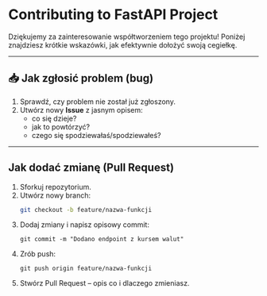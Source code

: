 # Contributing to FastAPI Project

Dziękujemy za zainteresowanie współtworzeniem tego projektu!
Poniżej znajdziesz krótkie wskazówki, jak efektywnie dołożyć swoją cegiełkę.

---
## 📥 Jak zgłosić problem (bug)

1. Sprawdź, czy problem nie został już zgłoszony.
2. Utwórz nowy **Issue** z jasnym opisem:
   - co się dzieje?
   - jak to powtórzyć?
   - czego się spodziewałaś/spodziewałeś?

---

## Jak dodać zmianę (Pull Request)

1. Sforkuj repozytorium.
2. Utwórz nowy branch:
   ```bash
   git checkout -b feature/nazwa-funkcji
   ```
3. Dodaj zmiany i napisz opisowy commit:
    ```
    git commit -m "Dodano endpoint z kursem walut"
    ```
4. Zrób push:
    ```
    git push origin feature/nazwa-funkcji
    ```
5. Stwórz Pull Request – opis co i dlaczego zmieniasz.